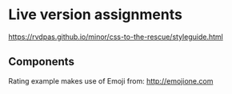 # Live version assignments
https://rvdpas.github.io/minor/css-to-the-rescue/styleguide.html

## Components

Rating example makes use of Emoji from: http://emojione.com
